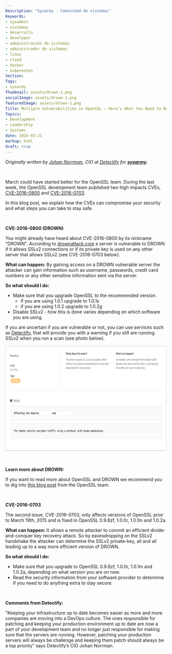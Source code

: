 ```yaml
---
Description: "Sysarmy - Comunidad de sistemas"
Keywords:
- sysadmin 
- sistemas
- desarrollo
- developer
- administración de sistemas
- administrador de sistemas
- linux
- cloud
- docker
- kubernetes
Section: 
Tags:
- sysarmy
Thumbnail: assets/drown-1.png
socialImage: assets/drown-1.png
featuredImage: assets/drown-1.png
Title: Multiple Vulnerabilities in OpenSSL – Here’s What You Need to Do
Topics:
- Development
- Leadership
- Systems
date: 2016-03-21
markup: html
draft: true
---
```


<p><em>Originally written by <a href="https://twitter.com/johannorrman" target="_blank">Johan Norrman</a>, CIO at <a href="http://www.detectify.com" target="_blank">Detectify</a> for <strong><a href="http://www.sysarmy.com" target="_blank">sysarmy</a></strong>.</em></p>
<p>&nbsp;</p>
<p>March could have started better for the OpenSSL team. During the last week, the OpenSSL development team published two high impacts CVEs, <a href="https://cve.mitre.org/cgi-bin/cvename.cgi?name=CVE-2016-0800" target="_blank">CVE-2016-0800</a> and <a href="https://cve.mitre.org/cgi-bin/cvename.cgi?name=CVE-2016-0703" target="_blank">CVE-2016-0703</a>.</p>
<p>In this blog post, we explain how the CVEs can compromise your security and what steps you can take to stay safe.</p>
<p>&nbsp;</p>
<p><strong>CVE-2016-0800 (DROWN)</strong></p>
<p>You might already have heard about CVE-2016-0800 by its nickname "DROWN". According to <a href="http://drownattack.com" target="_blank">drownattack.com</a> a server is vulnerable to DROWN if it allows SSLv2 connections or if its private key is used on any other server that allows SSLv2 (see CVE-2016-0703 below).</p>
<p><strong>What can happen:</strong> By gaining access on a DROWN vulnerable server the attacker can gain information such as username, passwords, credit card numbers or any other sensitive information sent via the server.</p>
<p><strong>So what should I do:</strong></p>
<ul>
<li>Make sure that you upgrade OpenSSL to the recommended version.
<ul>
<li>if you are using 1.0.1 upgrade to 1.0.1s</li>
<li>if you are using 1.0.2 upgrade to 1.0.2g</li>
</ul>
</li>
<li>Disable SSLv2 - how this is done varies depending on which software you are using.</li>
</ul>
<p>If you are uncertain if you are vulnerable or not, you can use services such as <a href="http://www.detectify.com" target="_blank">Detectify</a>, that will provide you with a warning if you still are running SSLv2 when you run a scan (see photo below).</p>
<p><a href="assets/detectify1.png" rel="attachment wp-att-430"><img class="alignnone wp-image-430 size-large" src="assets/detectify1.png" alt="" width="720" height="329" /></a></p>
<p>&nbsp;</p>
<p><strong>Learn more about DROWN:</strong></p>
<p>If you want to read more about OpenSSL and DROWN we recommend you to dig into <a href="https://www.openssl.org/blog/blog/2016/03/01/an-openssl-users-guide-to-drown/" target="_blank">this blog post</a> from the OpenSSL team.</p>
<p>&nbsp;</p>
<p><strong>CVE-2016-0703</strong></p>
<p>The second issue, CVE-2016-0703, only affects versions of OpenSSL prior to March 19th, 2015 and is fixed in OpenSSL 0.9.8zf, 1.0.0r, 1.0.1m and 1.0.2a.</p>
<p><strong>What can happen:</strong> It allows a remote attacker to commit an efficient divide-and-conquer key recovery attack. So by eavesdropping on the SSLv2 handshake the attacker can determine the SSLv2 private-key, all and all leading up to a way more efficient version of DROWN.</p>
<p><strong>So what should I do:</strong></p>
<ul>
<li>Make sure that you upgrade to OpenSSL 0.9.8zf, 1.0.0r, 1.0.1m and 1.0.2a, depending on what version you are on now.</li>
<li>Read the security information from your software provider to determine if you need to do anything extra to stay secure.</li>
</ul>
<p>&nbsp;</p>
<p><strong>Comments from Detectify:</strong></p>
<p>"Keeping your infrastructure up to date becomes easier as more and more companies are moving into a DevOps culture. The ones responsible for patching and keeping your production environment up to date are now a part of your development team and no longer just responsible for making sure that the servers are running. However, patching your production servers will always be challenge and keeping them patch should always be a top priority" says Detectify’s CIO Johan Norrman.</p>
<p>&nbsp;</p>
